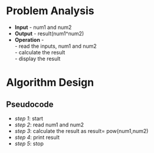 # Problem Analysis
+ **Input** - num1 and num2
+ **Output** - result(num1^num2)
+ **Operation** -\
          - read the inputs, num1 and num2\
          - calculate the result\
          - display the result
# Algorithm Design
  ## Pseudocode
+ *step 1*: start
+ *step 2*: read num1 and num2
+ *step 3*: calculate the result as result= pow(num1,num2)
+ *step 4*: print result
+ *step 5*: stop

